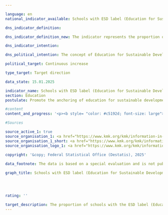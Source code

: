 ```yaml
---

language: en        
national_indicator_available: Schools with ESD label (Education for Sustainable Development)        

dns_indicator_definition:         

dns_indicator_definition_new: The indicator represents the proportion of general education and vocational schools (in per cent) that have at least one certification in the area of Education for Sustainable Development (from a set of ESD labels defined by the Länder Ministries of Education and Cultural Affairs). The ESD labels are intended to characterise a school's special commitment to anchoring Education for Sustainable Development (ESD) in lessons and school development.        

dns_indicator_intention:         

dns_political_intention: The concept of Education for Sustainable Development (ESD) aims to enable pupils to actively shape an ecologically compatible, economically efficient and socially just environment, taking into account global aspects, basic democratic principles and cultural diversity.        

political_target: Continuous increase        

type_target: Target direction        

data_state: 15.01.2025        

indicator_name: Schools with ESD label (Education for Sustainable Development)        
section: Education        
postulate: Promote the anchoring of education for sustainable development in the education system        

#content         
content_and_progress: '<p><b style= "color: #c5192d; font-size: large">4.1.c Schools with ESD label (Education for Sustainable Development)</b><br><br>Schools that incorporate sustainable principles into their teaching and school development can certify their commitment through various BNE (Education for Sustainable Development) labels. The indicator “Schools with a BNE Label”, introduced by the Federal Ministry of Education and Research (BMBF) and the Standing Conference of the Ministers of Education and Cultural Affairs of the Länder (KMK), records the proportion of schools awarded specific BNE labels.<br><br>The first survey of this indicator was conducted between July and November 2024. It considered 27&nbsp;different BNE labels, seven of which are awarded nationwide and 20&nbsp;only in individual federal states. The labels were selected based on established criteria intended to reflect the integration of BNE into school and teaching development.<br><br>The results of the survey for the 2023/2024&nbsp;school year show that 3,556&nbsp;out of a total of 29,988&nbsp;public and private general and vocational schools in Germany hold a BNE label, corresponding to approximately 11.9% of all schools. Schools with multiple BNE certifications are only counted once as BNE-certified schools. The next survey is planned for the 2025/2026&nbsp;school year.<br><br>The criteria for inclusion and the pre-selection of BNE labels were developed by a working group comprising representatives from the federal government, the Länder, and academia. To be recognised as a BNE label, each label must meet specific requirements designed to ensure that BNE is embedded in teaching beyond basic curriculum requirements and is considered part of a holistic whole-school approach to development.<br><br>Nationwide recognised BNE labels include, among others: the Club of Rome Schools label, Fairtrade Schools, Naturpark-Schule (Nature Park School), Schools for Earth, Umweltschule in Europa&nbsp;–&nbsp;Internationale Nachhaltigkeitsschule (Eco-Schools in Europe&nbsp;–&nbsp;International Sustainability School), UNESCO Associated Schools, and the “Verbraucherschule (Gold)” (Consumer School &#8209; Gold) label.<br><br>Changes to the recognised labels, both in terms of their content requirements and the number of labels considered overall, will, despite the set selection criteria, affect the indicator’s informative value over time.<br><br>The qualitative significance of the indicator is limited due to the heterogeneous structure of the label system, as the various labels have different award criteria and therefore do not guarantee a uniform level of BNE integration. Furthermore, the indicator does not provide direct information about the success of Education for Sustainable Development or the actual knowledge imparted. Therefore, the number of certified schools alone cannot be used to infer the quality of BNE implementation. Likewise, this indicator does not allow any conclusions to be drawn about the proportion of pupils attending BNE-certified schools.<br><br>The politically set goal of increasing the share of schools with a BNE label (Education for Sustainable Development) cannot currently be assessed, as no longitudinal data are yet available.</p>'                

#Sources        

source_active_1: true
source_organisation_1: <a href="https://www.kmk.org/kmk/information-in-english.html" target="_blank" onclick="return confirm_alert('the Ministries of Education and Cultural Affairs of the federal states in cooperation with the Hessian State Statistical Office', 'En')">Ministries of Education and Cultural Affairs of the federal states in cooperation with the Hessian State Statistical Office</a>
source_organisation_1_short: <a href="https://www.kmk.org/kmk/information-in-english.html" target="_blank" onclick="return confirm_alert('the Ministries of Education and Cultural Affairs of the federal states in cooperation with the Hessian State Statistical Office', 'En')">Ministries of Education and Cultural Affairs of the federal states in cooperation with the Hessian State Statistical Office</a>
source_organisation_logo_1: <a href="https://www.kmk.org/kmk/information-in-english.html" target="_blank" onclick="return confirm_alert('the Ministries of Education and Cultural Affairs of the federal states in cooperation with the Hessian State Statistical Office', 'En')"><img src="https://dnsTestEnvironment.github.io/dns-indicators/public/OrgImgEn/kmk.png" alt="Ministries of Education and Cultural Affairs of the federal states in cooperation with the Hessian State Statistical Office" title=" Click here to visit the homepage of the organizationMinistries of Education and Cultural Affairs of the federal states in cooperation with the Hessian State Statistical Office" style="height:60px; width:148px; border:transparent"/></a>
        
copyright: '&copy; Federal Statistical Office (Destatis), 2025'        

data_footnote: The data is based on a special evaluation and is not publicly available.        

graph_title: Schools with ESD label (Education for Sustainable Development)        

        

                        
rating: ''        

target_description: The proportion of schools with the ESD label (Education for Sustainable Development) should increase.<br><br><br>No assessment possible. Too few data points.        
---
```


